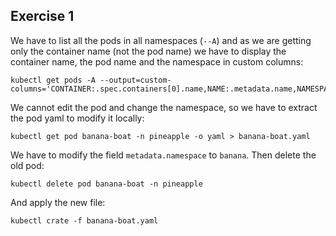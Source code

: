 ## Exercise 1

We have to list all the pods in all namespaces (`--A`) and as we are getting only the container name (not the pod name) we have to display the container name, the pod name and the namespace in custom columns:

```
kubectl get pods -A --output=custom-columns='CONTAINER:.spec.containers[0].name,NAME:.metadata.name,NAMESPACE:.metadata.namespace'

```

We cannot edit the pod and change the namespace, so we have to extract the pod yaml to modify it locally:
```
kubectl get pod banana-boat -n pineapple -o yaml > banana-boat.yaml
```
We have to modify the field `metadata.namespace` to `banana`.
Then delete the old pod:
```
kubectl delete pod banana-boat -n pineapple
```
And apply the new file:
```
kubectl crate -f banana-boat.yaml
```









